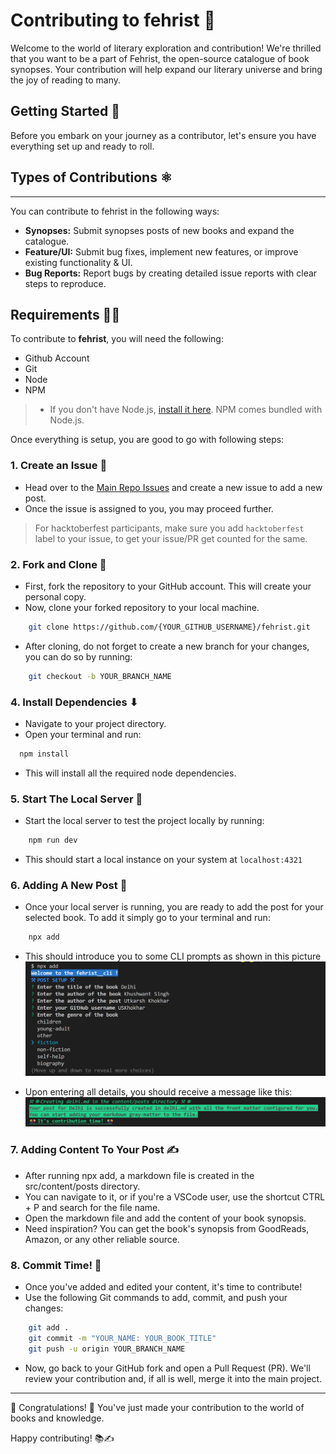 Contributing to fehrist  📝
=======================

Welcome to the world of literary exploration and contribution! We're thrilled that you want to be a part of Fehrist, the open-source catalogue of book synopses. Your contribution will help expand our literary universe and bring the joy of reading to many.

## Getting Started 🚀

Before you embark on your journey as a contributor, let's ensure you have everything set up and ready to roll.


## Types of Contributions ⚛ 
---

You can contribute to fehrist in the following ways:

*   **Synopses:** Submit synopses posts of new books and expand the catalogue.
*   **Feature/UI:** Submit bug fixes, implement new features, or improve existing functionality & UI.
*   **Bug Reports:** Report bugs by creating detailed issue reports with clear steps to reproduce.

## Requirements 👨‍💻 

To contribute to **fehrist**, you will need the following:
*   Github Account
*   Git
*   Node
*   NPM

> - If you don't have Node.js, [install it here](https://nodejs.org/). NPM comes bundled with Node.js.

Once everything is setup, you are good to go with following steps:

### 1. Create an Issue 📜
- Head over to the [Main Repo Issues](https://github.com/USKhokhar/fehrist/issues) and create a new issue to add a new post.
- Once the issue is assigned to you, you may proceed further.
> For hacktoberfest participants, make sure you add `hacktoberfest` label to your issue, to get your issue/PR get counted for the same.

### 2. Fork and Clone 🍴 
- First, fork the repository to your GitHub account. This will create your personal copy.
- Now, clone your forked repository to your local machine.

```bash
    git clone https://github.com/{YOUR_GITHUB_USERNAME}/fehrist.git
```
- After cloning, do not forget to create a new branch for your changes, you can do so by running:

```bash
    git checkout -b YOUR_BRANCH_NAME
```


### 4. Install Dependencies ⬇ 
- Navigate to your project directory.
- Open your terminal and run:

```bash
  npm install
```
- This will install all the required node dependencies.

### 5. Start The Local Server 🔧 

- Start the local server to test the project locally by running:

```bash
    npm run dev
```
- This should start a local instance on your system at `localhost:4321`

### 6. Adding A New Post 📖 

- Once your local server is running, you are ready to add the post for your selected book. To add it simply go to your terminal and run:

```bash
    npx add
```
- This should introduce you to some CLI prompts as shown in this picture
![CLI__IMAGE](./doc__media/cli_01.png)

- Upon entering all details, you should receive a message like this:
![CLI__IMAGE__02](./doc__media/cli_02.png)


### 7. Adding Content To Your Post ✍ 

- After running npx add, a markdown file is created in the src/content/posts directory.
- You can navigate to it, or if you're a VSCode user, use the shortcut CTRL + P and search for the file name.
- Open the markdown file and add the content of your book synopsis.
- Need inspiration? You can get the book's synopsis from GoodReads, Amazon, or any other reliable source.

### 8. Commit Time! 🔼 

- Once you've added and edited your content, it's time to contribute!
- Use the following Git commands to add, commit, and push your changes:

```bash
    git add .
    git commit -m "YOUR_NAME: YOUR_BOOK_TITLE"
    git push -u origin YOUR_BRANCH_NAME
```

- Now, go back to your GitHub fork and open a Pull Request (PR). We'll review your contribution and, if all is well, merge it into the main project.

---

🎊 Congratulations! 🎊  You've just made your contribution to the world of books and knowledge. 

Happy contributing! 📚✍️
